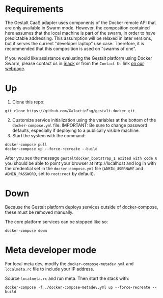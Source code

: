 # Requirements

The Gestalt CaaS adapter uses components of the Docker remote API that are only available in Swarm mode. However, the composition contained here assumes that the local machine is part of the
swarm, in order to have predictable addressing. This assumption will be relaxed in later versions, but it serves the current "developer laptop" use case. Therefore, it is recommended
that this composition is used on "swarms of one". 

If you would like assistance evaluating the Gestalt platform using Docker Swarm, please contact us in [Slack](https://chat.galacticfog.com)
or from the `Contact Us` link [on our webpage](http://www.galacticfog.com).

# Up 

1. Clone this repo:
```
git clone https://github.com/GalacticFog/gestalt-docker.git
```
2. Customize service initialization using the variables at the bottom of the `docker-compose.yml` file. IMPORTANT: Be sure to change password defaults, especially if deploying to a publically visible machine.
3. Start the system with the command:  
```
docker-compose pull
docker-compose up --force-recreate --build
```

After you see the message `gestaltdocker_bootstrap_1 exited with code 0` you should be able to point your browser at http://localhost and log in with the credential set in the
`docker-compose.yml` file (`ADMIN_USERNAME` and `ADMIN_PASSWORD`, set to `root:root` by default).

# Down 

Because the Gestalt platform deploys services outside of docker-compose, these must be removed manually.

The core platform services can be stopped like so:
```
docker-compose down
```

# Meta developer mode

For local meta dev, modify the `docker-compose-metadev.yml` and `localmeta.rc` file to include your IP address.

Source `localmeta.rc` and run meta. Then start the stack with:
```
docker-compose -f ./docker-compose-metadev.yml up --force-recreate --build
```
